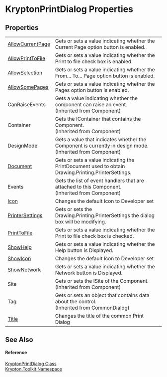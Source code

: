 # KryptonPrintDialog Properties




## Properties
<table>
<tr>
<td><a href="96fe2c07-19b8-7324-918e-7f85d44760c4.md">AllowCurrentPage</a></td>
<td>Gets or sets a value indicating whether the Current Page option button is enabled.</td></tr>
<tr>
<td><a href="6d2a816b-cf92-7594-dee0-0f34d8393f11.md">AllowPrintToFile</a></td>
<td>Gets or sets a value indicating whether the Print to file check box is enabled.</td></tr>
<tr>
<td><a href="81a139fc-4a56-dccc-90af-8c26b429a43f.md">AllowSelection</a></td>
<td>Gets or sets a value indicating whether the From... To... Page option button is enabled.</td></tr>
<tr>
<td><a href="4d9dd17e-7ca1-98b2-639a-a87cf07be16e.md">AllowSomePages</a></td>
<td>Gets or sets a value indicating whether the Pages option button is enabled.</td></tr>
<tr>
<td>CanRaiseEvents</td>
<td>Gets a value indicating whether the component can raise an event.<br />(Inherited from Component)</td></tr>
<tr>
<td>Container</td>
<td>Gets the IContainer that contains the Component.<br />(Inherited from Component)</td></tr>
<tr>
<td>DesignMode</td>
<td>Gets a value that indicates whether the Component is currently in design mode.<br />(Inherited from Component)</td></tr>
<tr>
<td><a href="9e89fe43-7950-30b9-7ae3-7085e17ebe7b.md">Document</a></td>
<td>Gets or sets a value indicating the PrintDocument used to obtain Drawing.Printing.PrinterSettings.</td></tr>
<tr>
<td>Events</td>
<td>Gets the list of event handlers that are attached to this Component.<br />(Inherited from Component)</td></tr>
<tr>
<td><a href="4233772c-dc30-e9e8-d298-71c30452beb1.md">Icon</a></td>
<td>Changes the default Icon to Developer set</td></tr>
<tr>
<td><a href="2114595a-0c4d-f219-de0f-d3826452f9cb.md">PrinterSettings</a></td>
<td>Gets or sets the Drawing.Printing.PrinterSettings the dialog box will be modifying.</td></tr>
<tr>
<td><a href="9d4552ae-a5e9-1065-da59-f94c5ce75f39.md">PrintToFile</a></td>
<td>Gets or sets a value indicating whether the Print to file check box is checked.</td></tr>
<tr>
<td><a href="c15cc975-cae4-0159-2fde-fe18ede71b78.md">ShowHelp</a></td>
<td>Gets or sets a value indicating whether the Help button is Displayed.</td></tr>
<tr>
<td><a href="b106f7d2-041c-7a16-1802-08813f1a4984.md">ShowIcon</a></td>
<td>Changes the default Icon to Developer set</td></tr>
<tr>
<td><a href="14f9ce26-1931-a3e9-4e06-b216298f3068.md">ShowNetwork</a></td>
<td>Gets or sets a value indicating whether the Network button is Displayed.</td></tr>
<tr>
<td>Site</td>
<td>Gets or sets the ISite of the Component.<br />(Inherited from Component)</td></tr>
<tr>
<td>Tag</td>
<td>Gets or sets an object that contains data about the control.<br />(Inherited from CommonDialog)</td></tr>
<tr>
<td><a href="0dfe37a0-0ca7-107c-2da3-6fdc99dfb7de.md">Title</a></td>
<td>Changes the title of the common Print Dialog</td></tr>
</table>

## See Also


#### Reference
<a href="ea134f77-d7c7-75c6-cba8-e16dcf9f7d54.md">KryptonPrintDialog Class</a>  
<a href="79d2eac2-21f4-54ff-7552-b20c33c30600.md">Krypton.Toolkit Namespace</a>  
